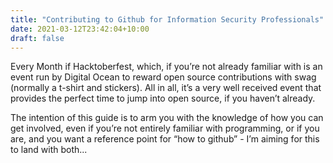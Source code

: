 ```yaml
---
title: "Contributing to Github for Information Security Professionals"
date: 2021-03-12T23:42:04+10:00
draft: false
---
```


Every Month if Hacktoberfest, which, if you’re not already familiar with is an event run by Digital Ocean to reward open source contributions with swag (normally a t-shirt and stickers). All in all, it’s a very well received event that provides the perfect time to jump into open source, if you haven’t already.

The intention of this guide is to arm you with the knowledge of how you can get involved, even if you’re not entirely familiar with programming, or if you are, and you want a reference point for “how to github” - I’m aiming for this to land with both...

